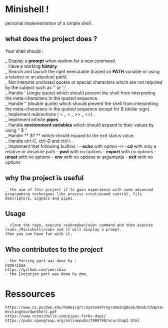
# Minishell !
personal implementation of a simple shell .

## what does the project does ?

Your shell should :

_ Display a **prompt** when waition for a new command.<br/>
_ Have a working **history**.<br/>
_ Search and launch the right executable (based on **PATH** variable or using a relative or an absoluet path).<br/>
_ Not interpret unclosed quotes or special characters which are not required by the subject such as '\' or ';' .<br/>
_ Handle ' (single quote) which should prevent the shell from interpreting the meta-characters in the quoted sequence.<br/>
_ Handle " (double quote) which should prevent the shell from interpreting the meta-characters in the quoted sequence except for $ (dollar sign).<br/>
_ Implement redirections ( < _ > _ >> _ <<) .<br/>
_ Implement infinite **pipes**.<br/>
_ Handle **environment variables** which should expand to their values by using " $ ".<br/>
_ Handle ** $? ** which should expand to the exit status value.<br/>
_ Handle ctrl-C, ctrl-D and ctrl-\ .<br/>
_ Implement thet following builtins :
	- **echo** with option -n
	- **cd** with only a relative or absolute path
	- **pwd** with no options
	- **export** with no options
	- **unset** with no options
	- **env** with no options or arguments
	- **exit** with no options
## why the project is useful
	_ the aim of this project if to gain experience with some advanced programming techniques like process creationand control, file descriptors, signals and pipes.
## Usage 
	_ clone the repo, execute <sub>make</sub> command and then execute <sub>./Minishell</sub> and it will display a prompt. 
	then you can have fun with it.
## Who contributes to the project
	- the Parsing part was done by :
	@zmeribaa
	https://github.com/zmeribaa
	- the Execution part was done by @me.
# Ressources
	https://www.cs.purdue.edu/homes/grr/SystemsProgrammingBook/Book/Chapter5-WritingYourOwnShell.pdf
	https://www.rozmichelle.com/pipes-forks-dups/
	https://pubs.opengroup.org/onlinepubs/7908799/xcu/chap2.html

